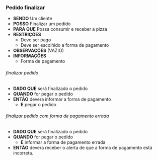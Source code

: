 ### Pedido finalizar

- **SENDO** Um cliente
- **POSSO** Finalizar um pedido
- **PARA QUE** Possa consumir e receber a pizza 
- **RESTRIÇÕES** 
  - Deve ser pago
  - Deve ser escolhido a forma de pagamento
- **OBSERVAÇÕES** (VAZIO)
- **INFORMAÇÕES** 
  - Forma de pagamento

###### *finalizar pedido*
  - **DADO QUE** será finalizado o pedido
  - **QUANDO** for pegar o pedido
  - **ENTÃO** devera informar a forma de pagamento
    - **E** pegar o pedido

###### *finalizar pedido com forma de pagamento errada*
  - **DADO QUE** será finalizado o pedido
  - **QUANDO** for pegar o pedido
    - **E** informar a forma de pagamento errada
  - **ENTÃO** devera receber o alerta de que a forma de pagamento está incorreta.



